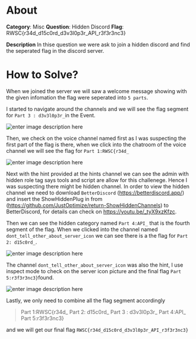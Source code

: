 ﻿# About
**Category**: Misc
**Question**: Hidden Discord
**Flag**: RWSC{r34d_d15c0rd_d3v3l0p3r_API_r3f3r3nc3}

**Description**
In thise question we were ask to join a hidden discord and find the seperated flag in the discord server.

# How to Solve?
When we joined the server we will saw a welcome message showing with the given infomation the flag were seperated into `5 parts`.  

I started to navigate around the channels and we will see the flag segment for `Part 3 : d3v3l0p3r_`in the Event.

![enter image description here](https://media.discordapp.net/attachments/1156219870975897671/1214973519830589470/image.png?ex=65fb0f44&is=65e89a44&hm=d2abfb5505fdbd322d957c55fa3a5ec97944e50e44cdde477d4c10b92693363b&=&format=webp&quality=lossless&width=965&height=601)

Then, we check on the voice channel named first as I was suspecting the first part of the flag is there, when we click into the chatroom of the voice channel we will see the flag for `Part 1:RWSC{r34d_`

![enter image description here](https://media.discordapp.net/attachments/1156219870975897671/1214974063286681600/image.png?ex=65fb0fc5&is=65e89ac5&hm=8be8226900e449e451fab837bf1d43b7eed5fed2f58a562304946643f08ed38f&=&format=webp&quality=lossless&width=651&height=488)

Next with the hint provided at the hints channel we can see the admin with hidden role tag says tools and script are allow for this challenege. Hence I was suspecting there might be hidden channel. In order to view the hidden channel we need to download 
`BetterDiscord` (https://betterdiscord.app/)
 and insert the ShowHiddenPlug in from (https://github.com/JustOptimize/return-ShowHiddenChannels) to BetterDiscord, for details can check on https://youtu.be/_tyX9xzKfzc.

Then we can see the hidden category named `Part 4:API_`  that is the fourth segment of the flag. When we clicked into the channel named `dont_tell_other_about_server_icon` we can see there is a the flag for `Part 2: d15c0rd_`.

![enter image description here](https://media.discordapp.net/attachments/1156219870975897671/1214977342129311754/image.png?ex=65fb12d3&is=65e89dd3&hm=832a1b3897b162d100b2e7f9b8a54aef17b484556d913f83586a8ae945615a11&=&format=webp&quality=lossless&width=1237&height=436)

The channel `dont_tell_other_about_server_icon` was also the hint, I use inspect mode to check on the server icon picture and the final flag `Part 5:r3f3r3nc3}`found.

![enter image description here](![image](https://github.com/hiroyuki01233/RentasCTF-FreshHacker/assets/145642080/6b86388a-4a3c-460b-8fb7-64528539a0c9)
)

Lastly, we only need to combine all the flag segment accordingly 

> Part 1:RWSC{r34d_ 
> Part 2: d15c0rd_ 
> Part 3 : d3v3l0p3r_ 
> Part 4:API_
> Part 5:r3f3r3nc3}

and we will get our final flag `RWSC{r34d_d15c0rd_d3v3l0p3r_API_r3f3r3nc3}`


